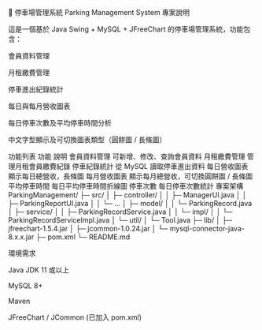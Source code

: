 🚗 停車場管理系統 Parking Management System
專案說明

這是一個基於 Java Swing + MySQL + JFreeChart 的停車場管理系統，功能包含：

會員資料管理

月租繳費管理

停車進出紀錄統計

每日與每月營收圖表

每日停車次數及平均停車時間分析

中文字型顯示及可切換圖表類型（圓餅圖 / 長條圖）

功能列表
功能	說明
會員資料管理	可新增、修改、查詢會員資料
月租繳費管理	管理月租會員繳費紀錄
停車紀錄統計	從 MySQL 讀取停車進出資料
每日營收圖表	顯示每日總營收，長條圖
每月營收圖表	顯示每月總營收，可切換圓餅圖 / 長條圖
平均停車時間	每日平均停車時間折線圖
停車次數	每日停車次數統計
專案架構
ParkingManagement/
├─ src/
│  ├─ controller/
│  │   ├─ ManagerUI.java
│  │   ├─ ParkingReportUI.java
│  │   └─ ... 
│  ├─ model/
│  │   └─ ParkingRecord.java
│  ├─ service/
│  │   ├─ ParkingRecordService.java
│  │   └─ impl/
│  │       └─ ParkingRecordServiceImpl.java
│  └─ util/
│      └─ Tool.java
├─ lib/
│  ├─ jfreechart-1.5.4.jar
│  ├─ jcommon-1.0.24.jar
│  └─ mysql-connector-java-8.x.x.jar
├─ pom.xml
└─ README.md

環境需求

Java JDK 11 或以上

MySQL 8+

Maven 

JFreeChart / JCommon (已加入 pom.xml)
